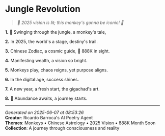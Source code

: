 # Jungle Revolution

> *🐒 2025 vision is lit; this monkey's gonna be iconic! 🌟*

**1.** 🐒 Swinging through the jungle, a monkey's tale,


**2.** In 2025, the world's a stage, destiny's trail.


**3.** Chinese Zodiac, a cosmic guide, 🐉 888K in sight.


**4.** Manifesting wealth, a vision so bright.


**5.** Monkeys play, chaos reigns, yet purpose aligns.


**6.** In the digital age, success shines.


**7.** A new year, a fresh start, the gigachad's art.


**8.** 🎉 Abundance awaits, a journey starts.



---

*Generated on 2025-06-07 at 08:53:26*  
**Creator**: Ricardo Barroca's AI Poetry Agent  
**Themes**: Monkeys • Chinese Astrology • 2025 Vision • 888K Month Soon  
**Collection**: A journey through consciousness and reality